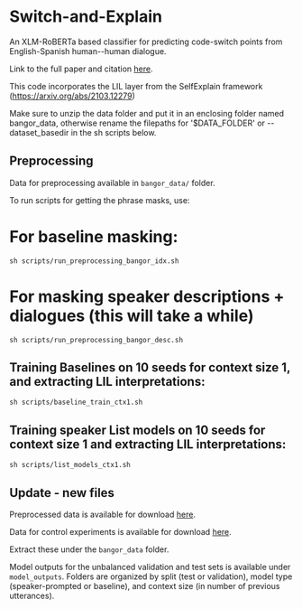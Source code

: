 # Switch-and-Explain
An XLM-RoBERTa based classifier for predicting code-switch points from English-Spanish human--human dialogue.

Link to the full paper and citation [here](https://aclanthology.org/2022.acl-long.267/).


This code incorporates the LIL layer from the SelfExplain framework (https://arxiv.org/abs/2103.12279)

Make sure to unzip the data folder and put it in an enclosing folder named bangor_data, otherwise rename the filepaths for '$DATA_FOLDER' or --dataset_basedir in the sh scripts below.

## Preprocessing

Data for preprocessing available in `bangor_data/` folder.

To run scripts for getting the phrase masks, use:

# For baseline masking:
```shell
sh scripts/run_preprocessing_bangor_idx.sh
```
# For masking speaker descriptions + dialogues (this will take a while)
```shell
sh scripts/run_preprocessing_bangor_desc.sh
```

## Training Baselines on 10 seeds for context size 1, and extracting LIL interpretations:

```shell
sh scripts/baseline_train_ctx1.sh
```

## Training speaker List models on 10 seeds for context size 1 and extracting LIL interpretations:
```shell
sh scripts/list_models_ctx1.sh
```

## Update - new files

Preprocessed data is available for download [here](https://drive.google.com/file/d/12w5b2djUr984bJmylciZec3jMu5uG_10/view?usp=sharing).

Data for control experiments is available for download [here](https://drive.google.com/file/d/13oJaFZq-1zD9tLfDgIpl4DoH2DOVLZ4q/view?usp=sharing).

Extract these under the `bangor_data` folder.

Model outputs for the unbalanced validation and test sets is available under `model_outputs`. Folders are organized by split (test or validation), model type (speaker-prompted or baseline), and context size (in number of previous utterances).
